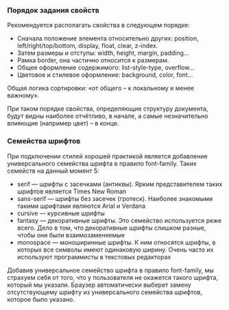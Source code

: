 ### Порядок задания свойств

Рекомендуется располагать свойства в следующем порядке:

- Сначала положение элемента относительно других: position, left/right/top/bottom, display, float, clear, z-index.
- Затем размеры и отступы: width, height, margin, padding…
- Рамка border, она частично относится к размерам.
- Общее оформление содержимого: list-style-type, overflow…
- Цветовое и стилевое оформление: background, color, font…

Общая логика сортировки: «от общего – к локальному и менее важному».

При таком порядке свойства, определяющие структуру документа, будут видны наиболее отчётливо, в начале, а самые незначительно влияющие (например цвет) – в конце.

### Семейства шрифтов

При подключении стилей хорошей практикой является добавление универсального семейства шрифта в правило font-family. Таких семейств на данный момент 5:

- serif — шрифты с засечками (антиквы). Ярким представителем таких шрифтов является Times New Roman
- sans-serif — шрифты без засечек (гротеск). Наиболее знакомыми такими шрифтами являются Arial и Verdana
- cursive — курсивные шрифты
- fantasy — декоративные шрифты. Это семейство используется реже всего. Дело в том, что декоративные шрифты слишком разные, чтобы они были взаимозаменяемые
- monospace — моноширинные шрифты. К ним относятся шрифты, в которых все символы имеют одинаковую ширину. Очень часто их используют программисты в текстовых редакторах

Добавив универсальное семейство шрифта в правило font-family, мы страхуем себя от того, что у пользователя не окажется такого шрифта, который мы указали. Браузер автоматически выберет замену отсутствующему шрифту из универсального семейства шрифтов, которое было указано.
